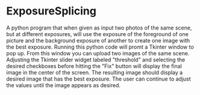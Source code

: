 # ExposureSplicing
A python program that when given as input two photos of the same scene, but at different exposures, will use the exposure of the foreground of one picture and the background exposure of another to create one image with the best exposure. 
Running this python code will promt a Tkinter window to pop up. From this window you can upload two images of the same scene.
Adjusting the Tkinter slider widget labeled "threshold" and selecting the desired checkboxes before hitting the "Fix" button
will display the final image in the center of the screen. The resulting image should display a desired image that has the best exposure. The
user can continue to adjust the values until the image appears as desired.
